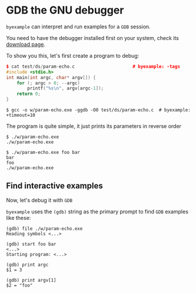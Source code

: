 <!--
Check that we have gcc installed first
$ hash gcc                                          # byexample: +fail-fast
-->

# GDB the GNU debugger

``byexample`` can interpret and run examples for a ``GDB`` session.

You need to have the debugger installed first on your system, check
its [download page](https://www.gnu.org/software/gdb/download/).

To show you this, let's first create a program to debug:

```cpp
$ cat test/ds/param-echo.c                      # byexample: -tags
#include <stdio.h>
int main(int argc, char* argv[]) {
    for (; argc > 0; --argc)
        printf("%s\n", argv[argc-1]);
    return 0;
}
```

```
$ gcc -o w/param-echo.exe -ggdb -O0 test/ds/param-echo.c  # byexample: +timeout=10
```

The program is quite simple, it just prints its parameters in reverse order

```
$ ./w/param-echo.exe
./w/param-echo.exe

$ ./w/param-echo.exe foo bar
bar
foo
./w/param-echo.exe
```

## Find interactive examples

Now, let's debug it with ``GDB``

``byexample`` uses the ``(gdb)`` string as the primary prompt to find
``GDB`` examples like these:

```
(gdb) file ./w/param-echo.exe
Reading symbols <...>

(gdb) start foo bar
<...>
Starting program: <...>

(gdb) print argc
$1 = 3

(gdb) print argv[1]
$2 = "foo"
```

